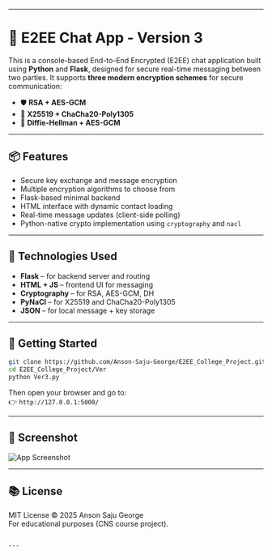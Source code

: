 
---

# 🔐 E2EE Chat App - Version 3

This is a console-based End-to-End Encrypted (E2EE) chat application built using **Python** and **Flask**, designed for secure real-time messaging between two parties. It supports **three modern encryption schemes** for secure communication:

- 🛡️ **RSA + AES-GCM**
- 🔐 **X25519 + ChaCha20-Poly1305**
- 🔁 **Diffie-Hellman + AES-GCM**

---

## 📦 Features

- Secure key exchange and message encryption
- Multiple encryption algorithms to choose from
- Flask-based minimal backend
- HTML interface with dynamic contact loading
- Real-time message updates (client-side polling)
- Python-native crypto implementation using `cryptography` and `nacl`

---

## 🧰 Technologies Used

- **Flask** – for backend server and routing
- **HTML + JS** – frontend UI for messaging
- **Cryptography** – for RSA, AES-GCM, DH
- **PyNaCl** – for X25519 and ChaCha20-Poly1305
- **JSON** – for local message + key storage

---

## 🚀 Getting Started

```bash
git clone https://github.com/Anson-Saju-George/E2EE_College_Project.git
cd E2EE_College_Project/Ver
python Ver3.py
```

Then open your browser and go to:  
👉 `http://127.0.0.1:5000/`

---

## 📸 Screenshot

![App Screenshot](screenshot.png) <!-- Add this if you have one -->

---

## 📚 License

MIT License © 2025 Anson Saju George  
For educational purposes (CNS course project).
```

---
